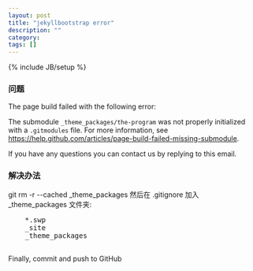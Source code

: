```yaml
---
layout: post
title: "jekyllbootstrap error"
description: ""
category:
tags: []
---
```

{% include JB/setup %}

### 问题
The page build failed with the following error:

The submodule `_theme_packages/the-program` was not properly initialized with a `.gitmodules` file. For more information, see https://help.github.com/articles/page-build-failed-missing-submodule.

If you have any questions you can contact us by replying to this email.


### 解决办法
  git rm -r --cached _theme_packages
  然后在 .gitignore 加入 _theme_packages 文件夹:
  <pre>
    *.swp
    _site
    _theme_packages
  </pre>
  Finally, commit and push to GitHub
